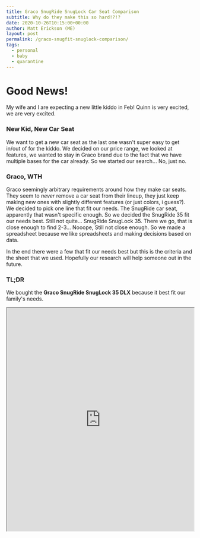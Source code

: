 ```yaml
---
title: Graco SnugRide SnugLock Car Seat Comparison
subtitle: Why do they make this so hard!?!?
date: 2020-10-26T10:15:00+00:00
author: Matt Erickson (ME)
layout: post
permalink: /graco-snugfit-snuglock-comparison/
tags:
  - personal
  - baby
  - quarantine
---
```

# Good News!
My wife and I are expecting a new little kiddo in Feb! Quinn is very excited, we are very excited. 

### New Kid, New Car Seat
We want to get a new car seat as the last one wasn't super easy to get in/out of for the kiddo. We decided on our price range, we looked at features, we wanted to stay in Graco brand due to the fact that we have multiple bases for the car already. So we started our search... No, just no.

### Graco, WTH
Graco seemingly arbitrary requirements around how they make car seats. They seem to _never_ remove a car seat from their lineup, they just keep making new ones with slightly different features (or just colors, i guess?). We decided to pick one line that fit our needs. The SnugRide car seat, apparently that wasn't specific enough. So we decided the SnugRide 35 fit our needs best. Still not quite... SnugRide SnugLock 35. There we go, that is close enough to find 2-3... Nooope, Still not close enough. So we made a spreadsheet because we like spreadsheets and making decisions based on data.

In the end there were a few that fit our needs best but this is the criteria and the sheet that we used. Hopefully our research will help someone out in the future.

### TL;DR 
We bought the **Graco SnugRide SnugLock 35 DLX** because it best fit our family's needs.

<iframe style="position:relative;top:0;left:0;height:600px;width:100%" allowfullscreen src="https://docs.google.com/spreadsheets/d/e/2PACX-1vQ8VZH5ZoC8K5COyFs4PCZYnsjyKDG8078GNuijwCq9dbDjO--R2ZhZgGnXUiahUvefIj2JkIFZE4V4/pubhtml?widget=true&amp;headers=false"></iframe>
